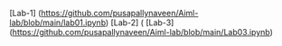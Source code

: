 [Lab-1] (https://github.com/pusapallynaveen/Aiml-lab/blob/main/lab01.ipynb)
[Lab-2] (
[Lab-3] (https://github.com/pusapallynaveen/Aiml-lab/blob/main/Lab03.ipynb)
